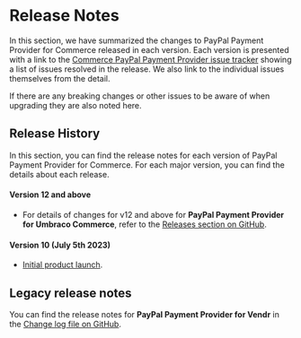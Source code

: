 # Release Notes

In this section, we have summarized the changes to PayPal Payment Provider for Commerce released in each version. Each version is presented with a link to the [Commerce PayPal Payment Provider issue tracker](https://github.com/umbraco/Umbraco.Commerce.PaymentProviders.PayPal/issues) showing a list of issues resolved in the release. We also link to the individual issues themselves from the detail.

If there are any breaking changes or other issues to be aware of when upgrading they are also noted here.

## Release History

In this section, you can find the release notes for each version of PayPal Payment Provider for Commerce. For each major version, you can find the details about each release.

#### Version 12 and above

* For details of changes for v12 and above for **PayPal Payment Provider for Umbraco Commerce**, refer to the [Releases section on GitHub](https://github.com/umbraco/Umbraco.Commerce.PaymentProviders.PayPal/releases).&#x20;

#### Version 10 **(July 5th 2023)**

* [Initial product launch](https://umbraco.com/blog/umbraco-commerce-release/).

## Legacy release notes

You can find the release notes for **PayPal Payment Provider for Vendr** in the [Change log file on GitHub](../../changelog-archive/paypal.md).
